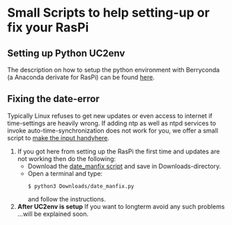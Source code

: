 # Small Scripts to help setting-up or fix your RasPi

## Setting up Python UC2env
The description on how to setup the python environment with Berryconda (a Anaconda derivate for RasPi) can be found [here](./SETUP_UC2env). 

## Fixing the date-error
Typically Linux refuses to get new updates or even access to internet if time-settings are heavily wrong. If adding ntp as well as ntpd services to invoke auto-time-synchronization does not work for you, we offer a small script to [make the input handyhere](./FIX_date).
1. If you got here from setting up the RasPi the first time and updates are not working then do the following: 
    *   Download the [date_manfix script](https://raw.githubusercontent.com/bionanoimaging/UC2-Software-GIT/master/SCRIPTS/FIX_date/date_manfix.py) and save in Downloads-directory.
    *   Open a terminal and type: 
        ```
        $ python3 Downloads/date_manfix.py
        ```
        and follow the instructions. 
2. **After UC2env is setup** If you want to longterm avoid any such problems ...will be explained soon. 